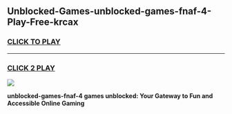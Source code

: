 
## Unblocked-Games-unblocked-games-fnaf-4-Play-Free-krcax
<h3>
<a href="https://premium76.site?title=unblocked-games-fnaf-4&ref=22A">CLICK TO PLAY</a></h3>
<hr>

<h3>
<a href="https://premium76.site?title=unblocked-games-fnaf-4&ref=22A">CLICK 2 PLAY</a>
  
</h3>

<a href="https://premium76.site?title=unblocked-games-fnaf-4&ref=22A"><img src="https://clearcache.store/games.png"></a>


**unblocked-games-fnaf-4 games unblocked: Your Gateway to Fun and Accessible Online Gaming**
